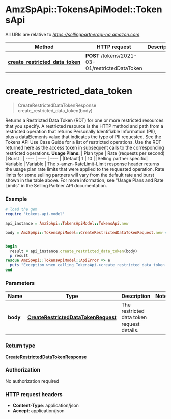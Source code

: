 # AmzSpApi::TokensApiModel::TokensApi

All URIs are relative to *https://sellingpartnerapi-na.amazon.com*

Method | HTTP request | Description
------------- | ------------- | -------------
[**create_restricted_data_token**](TokensApi.md#create_restricted_data_token) | **POST** /tokens/2021-03-01/restrictedDataToken | 


# **create_restricted_data_token**
> CreateRestrictedDataTokenResponse create_restricted_data_token(body)



Returns a Restricted Data Token (RDT) for one or more restricted resources that you specify. A restricted resource is the HTTP method and path from a restricted operation that returns Personally Identifiable Information (PII), plus a dataElements value that indicates the type of PII requested. See the Tokens API Use Case Guide for a list of restricted operations. Use the RDT returned here as the access token in subsequent calls to the corresponding restricted operations.  **Usage Plans:**  | Plan type | Rate (requests per second) | Burst | | ---- | ---- | ---- | |Default| 1 | 10 | |Selling partner specific| Variable | Variable |  The x-amzn-RateLimit-Limit response header returns the usage plan rate limits that were applied to the requested operation. Rate limits for some selling partners will vary from the default rate and burst shown in the table above. For more information, see \"Usage Plans and Rate Limits\" in the Selling Partner API documentation.

### Example
```ruby
# load the gem
require 'tokens-api-model'

api_instance = AmzSpApi::TokensApiModel::TokensApi.new

body = AmzSpApi::TokensApiModel::CreateRestrictedDataTokenRequest.new # CreateRestrictedDataTokenRequest | The restricted data token request details.


begin
  result = api_instance.create_restricted_data_token(body)
  p result
rescue AmzSpApi::TokensApiModel::ApiError => e
  puts "Exception when calling TokensApi->create_restricted_data_token: #{e}"
end
```

### Parameters

Name | Type | Description  | Notes
------------- | ------------- | ------------- | -------------
 **body** | [**CreateRestrictedDataTokenRequest**](CreateRestrictedDataTokenRequest.md)| The restricted data token request details. | 

### Return type

[**CreateRestrictedDataTokenResponse**](CreateRestrictedDataTokenResponse.md)

### Authorization

No authorization required

### HTTP request headers

 - **Content-Type**: application/json
 - **Accept**: application/json




